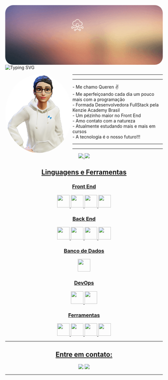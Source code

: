 <div>
<img align="left" alt="QuerenHope" height="190" style="width: 100vmax;border-radius: 25px; " src="queren.gif">
</div>

 ![Typing SVG](https://readme-typing-svg.demolab.com/?font=Fira+Code&pause=1000&color=F3F4F5&center=true&vCenter=true&width=400&lines=Dev+FrontEnd+Junior)

<img align="left" alt="QuerenHope" height="250" style="border-radius:100%; display:flex; " src="avatar.png">



***************
***************


<div>
- Me chamo Queren ✌ <br>
- Me aperfeiçoando cada dia um pouco mais com a programação <br>
- Formada Desenvolvedora FullStack pela Kenzie Academy Brasil <br>
- Um pézinho maior no Front End <br>
- Amo contato com a natureza  <br>
- Atualmente estudando mais e mais em cursos <br>
- A tecnologia é o nosso futuro!!! <br>
  
</div>
  
***************
***************

<div align="center">
  <a href="https://github.com/QuerenHope">
  <img height="165em" src="https://github-readme-stats.vercel.app/api?username=QuerenHope&show_icons=true&theme=cobalt&include_all_commits=true&count_private=true"/>
  <img height="165em" src="https://github-readme-stats.vercel.app/api/top-langs/?username=QuerenHope&layout=compact&langs_count=7&theme=cobalt"/>
</div>


<h2 align="center">Linguagens e Ferramentas</h2>
  <h3 align="center">Front End</h3>
  <p align="center">
    <img height="40" width="40" src="https://cdn.simpleicons.org/css3/1C6B94" /> 
    <img height="40" width="40" src="https://cdn.simpleicons.org/html5/1C6B94"/> 
    <img height="40" width="40" src="https://cdn.simpleicons.org/javascript/1C6B94"/> 
    <img height="40" width="40" src="https://cdn.simpleicons.org/react/1C6B94"/> 
           
  </p>
  
  <h3 align="center">Back End</h3>
  <p align="center">
    <img height="40" width="40" src="https://cdn.simpleicons.org/nodedotjs/1C6B94"/> 
    <img height="40" width="40" src="https://cdn.simpleicons.org/express/1C6B94"/>
    <img height="40" width="40" src="https://cdn.simpleicons.org/typescript/1C6B94"/>  
    <img height="40" width="40" src="https://cdn.simpleicons.org/python/1C6B94"/>           
  </p>
  
  <h3 align="center">Banco de Dados</h3>
  <p align="center">
    <img height="40" width="40" src="https://cdn.simpleicons.org/postgresql/1C6B94"/> 
  </p>
  
  <h3 align="center">DevOps</h3>
  <p align="center">
    <img height="40" width="40" src="https://cdn.simpleicons.org/docker/1C6B94"/>
    <img height="40" width="40" src="https://cdn.simpleicons.org/amazonaws/1C6B94"/>        
  </p>
  
  <h3 align="center">Ferramentas</h3>
  <p align="center">
    <img height="40" width="40" src="https://cdn.simpleicons.org/trello/1C6B94"/>
    <img height="40" width="40" src="https://cdn.simpleicons.org/visualstudio/1C6B94"/>    
    <img height="40" width="40" src="https://cdn.simpleicons.org/figma/1C6B94"/> 
    <img height="40" width="40" src="https://cdn.simpleicons.org/git/1C6B94"/> 
  </p>


***************
  
 

<h2 align="center">Entre em contato:</h2>
<p align="center">
<a href = "querenhope@hotmail.com"><img src="https://img.shields.io/badge/email-1C6B94?style=for-the-badge&logo=&logoColor=white" target=" _blank"></a>
<a href="https://www.linkedin.com/in/QuerenHope/" target="_blank"><img src="https://img.shields.io/badge/-LinkedIn-1C6B94?style=for-the-badge&logo=linkedin&logoColor=white" target="_blank"></a>
</p>


   
***************
